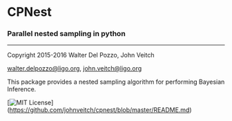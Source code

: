 # CPNest
### Parallel nested sampling in python
---
Copyright 2015-2016 Walter Del Pozzo, John Veitch

walter.delpozzo@ligo.org,
john.veitch@ligo.org

This package provides a nested sampling algorithm for performing Bayesian Inference.

[![MIT License](https://img.shields.io/badge/license-MIT-blue.svg)]
(https://github.com/johnveitch/cpnest/blob/master/README.md)
